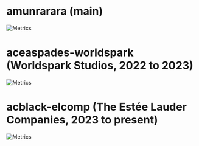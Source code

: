 <!--
**amunrarara/amunrarara** is a ✨ _special_ ✨ repository because its `README.md` (this file) appears on your GitHub profile.

Here are some ideas to get you started:

- 🔭 I’m currently working on ...
- 🌱 I’m currently learning ...
- 👯 I’m looking to collaborate on ...
- 🤔 I’m looking for help with ...
- 💬 Ask me about ...
- 📫 How to reach me: ...
- 😄 Pronouns: ...
- ⚡ Fun fact: ...

amunrarara: https://metrics.lecoq.io/insights?user=amunrarara
aceaspades-worldspark: https://metrics.lecoq.io/insights?user=aceaspades-worldspark
acblack-elcomp: https://metrics.lecoq.io/insights?user=aceaspades-elcomp
-->

<!--
- 🔭 I’m currently working on [Mountain Top's Guide](https://newcaledoniadevteam.github.io/MountainsGuide/) and [boredhtml](https://github.com/PiSaucer/boredhtml)
- 😄 Pronouns: he/him
- 🌱 I’m currently learning Java, Javascript, and C++
- 🤔 I’m looking for help with improved CSS skills
- 👯 I’m looking to collaborate on [VanillaTweaksBedrock](https://github.com/PiSaucer/VanillaTweaksBedrock) with the CSS
- 🔭 I’m currently working on [VanillaTweaksBedrock](https://github.com/PiSaucer/VanillaTweaksBedrock)


[![GitHub metrics](github-metrics.svg)](https://github.com/amunrarara?tab=repositories)
- -->

# amunrarara (main)
![Metrics](https://metrics.lecoq.io/amunrarara)

# aceaspades-worldspark (Worldspark Studios, 2022 to 2023)
![Metrics](https://metrics.lecoq.io/aceaspades-worldspark)

# acblack-elcomp (The Estée Lauder Companies, 2023 to present)
![Metrics](https://metrics.lecoq.io/amunrarara)

